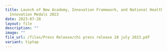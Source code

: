 ```yaml
---
title: Launch of New Academy, Innovation Framework, and National Healthcare
  Innovation Medals 2023
date: 2023-07-28
layout: file
description: ""
image: ""
file_url: /files/Press Release/chi press release 28 july 2023.pdf
variant: tiptap
---
```

